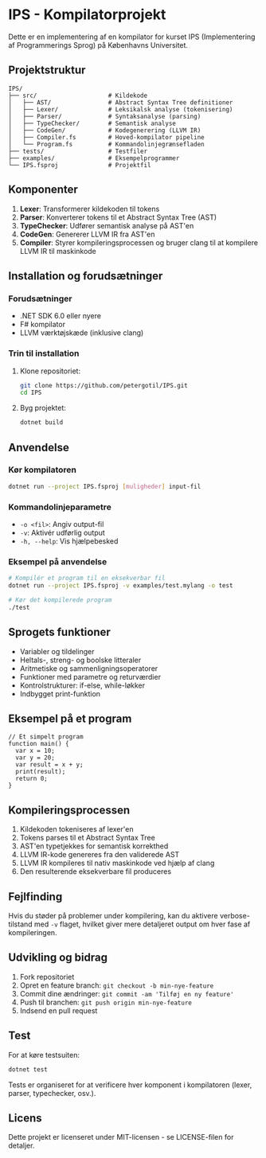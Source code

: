 # IPS - Kompilatorprojekt

Dette er en implementering af en kompilator for kurset IPS (Implementering af Programmerings Sprog) på Københavns Universitet.

## Projektstruktur

```
IPS/
├── src/                    # Kildekode
│   ├── AST/                # Abstract Syntax Tree definitioner
│   ├── Lexer/              # Leksikalsk analyse (tokenisering)
│   ├── Parser/             # Syntaksanalyse (parsing)
│   ├── TypeChecker/        # Semantisk analyse
│   ├── CodeGen/            # Kodegenerering (LLVM IR)
│   ├── Compiler.fs         # Hoved-kompilator pipeline
│   └── Program.fs          # Kommandolinjegrænsefladen
├── tests/                  # Testfiler
├── examples/               # Eksempelprogrammer
└── IPS.fsproj              # Projektfil
```

## Komponenter

1. **Lexer**: Transformerer kildekoden til tokens
2. **Parser**: Konverterer tokens til et Abstract Syntax Tree (AST)
3. **TypeChecker**: Udfører semantisk analyse på AST'en
4. **CodeGen**: Genererer LLVM IR fra AST'en
5. **Compiler**: Styrer kompileringsprocessen og bruger clang til at kompilere LLVM IR til maskinkode

## Installation og forudsætninger

### Forudsætninger

- .NET SDK 6.0 eller nyere
- F# kompilator
- LLVM værktøjskæde (inklusive clang)

### Trin til installation

1. Klone repositoriet:
   ```bash
   git clone https://github.com/petergotil/IPS.git
   cd IPS
   ```

2. Byg projektet:
   ```bash
   dotnet build
   ```

## Anvendelse

### Kør kompilatoren

```bash
dotnet run --project IPS.fsproj [muligheder] input-fil
```

### Kommandolinjeparametre

- `-o <fil>`: Angiv output-fil
- `-v`: Aktivér udførlig output
- `-h, --help`: Vis hjælpebesked

### Eksempel på anvendelse

```bash
# Kompilér et program til en eksekverbar fil
dotnet run --project IPS.fsproj -v examples/test.mylang -o test

# Kør det kompilerede program
./test
```

## Sprogets funktioner

- Variabler og tildelinger
- Heltals-, streng- og boolske litteraler
- Aritmetiske og sammenligningsoperatorer
- Funktioner med parametre og returværdier
- Kontrolstrukturer: if-else, while-løkker
- Indbygget print-funktion

## Eksempel på et program

```
// Et simpelt program
function main() {
  var x = 10;
  var y = 20;
  var result = x + y;
  print(result);
  return 0;
}
```

## Kompileringsprocessen

1. Kildekoden tokeniseres af lexer'en
2. Tokens parses til et Abstract Syntax Tree
3. AST'en typetjekkes for semantisk korrekthed
4. LLVM IR-kode genereres fra den validerede AST
5. LLVM IR kompileres til nativ maskinkode ved hjælp af clang
6. Den resulterende eksekverbare fil produceres

## Fejlfinding

Hvis du støder på problemer under kompilering, kan du aktivere verbose-tilstand med `-v` flaget, hvilket giver mere detaljeret output om hver fase af kompileringen.

## Udvikling og bidrag

1. Fork repositoriet
2. Opret en feature branch: `git checkout -b min-nye-feature`
3. Commit dine ændringer: `git commit -am 'Tilføj en ny feature'`
4. Push til branchen: `git push origin min-nye-feature`
5. Indsend en pull request

## Test

For at køre testsuiten:

```bash
dotnet test
```

Tests er organiseret for at verificere hver komponent i kompilatoren (lexer, parser, typechecker, osv.).

## Licens

Dette projekt er licenseret under MIT-licensen - se LICENSE-filen for detaljer.